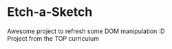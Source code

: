 # Etch-a-Sketch
Awesome project to refresh some DOM manipulation :D 
<br>
<bold>Project from the TOP curriculum</bold>
